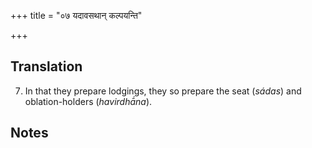 +++
title = "०७ यदावसथान् कल्पयन्ति"

+++
## Translation
7. In that they prepare lodgings, they so prepare the seat (*sádas*) and  
oblation-holders (*havirdhā́na*).

## Notes

